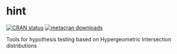 # hint

<!-- badges: start -->  [![CRAN status](https://www.r-pkg.org/badges/version/hint)](https://CRAN.R-project.org/package=hint)
  [![metacran downloads](https://cranlogs.r-pkg.org/badges/hint)](https://cran.r-project.org/package=hint)<!-- badges: end -->

Tools for hypothesis testing based on Hypergeometric Intersection distributions
